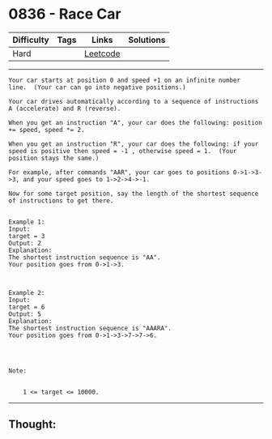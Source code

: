 # 0836 - Race Car

Difficulty  | Tags | Links | Solutions
----------- | ---- | ----- | -----
Hard |  | [Leetcode](https://leetcode.com/problems/race-car/description/) |


-----------

```
Your car starts at position 0 and speed +1 on an infinite number line.  (Your car can go into negative positions.)

Your car drives automatically according to a sequence of instructions A (accelerate) and R (reverse).

When you get an instruction "A", your car does the following: position += speed, speed *= 2.

When you get an instruction "R", your car does the following: if your speed is positive then speed = -1 , otherwise speed = 1.  (Your position stays the same.)

For example, after commands "AAR", your car goes to positions 0->1->3->3, and your speed goes to 1->2->4->-1.

Now for some target position, say the length of the shortest sequence of instructions to get there.


Example 1:
Input: 
target = 3
Output: 2
Explanation: 
The shortest instruction sequence is "AA".
Your position goes from 0->1->3.



Example 2:
Input: 
target = 6
Output: 5
Explanation: 
The shortest instruction sequence is "AAARA".
Your position goes from 0->1->3->7->7->6.


 

Note: 


	1 <= target <= 10000.
```

-----------

## Thought:
